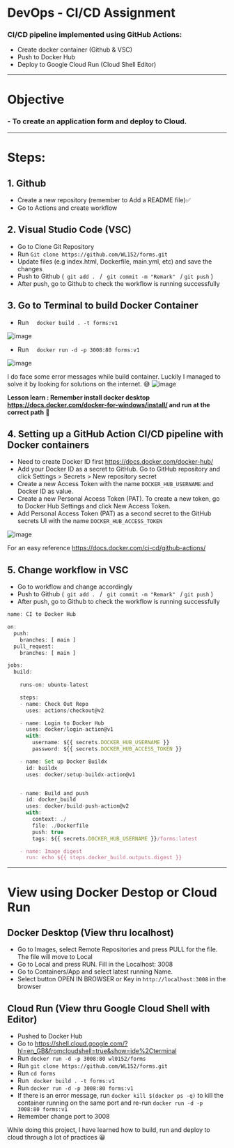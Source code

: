 #     DevOps - CI/CD Assignment  

### CI/CD pipeline implemented using GitHub Actions:

- Create docker container (Github & VSC)
- Push to Docker Hub
- Deploy to Google Cloud Run (Cloud Shell Editor)
---
# Objective
### - To create an application form and deploy to Cloud. 

---

# Steps:

## 1. Github
- Create a new repository (remember to Add a README file)✅
- Go to Actions and create workflow
 
## 2. Visual Studio Code (VSC)
- Go to Clone Git Repository
- Run ``` Git clone https://github.com/WL152/forms.git ```  
- Update files (e.g index.html, Dockerfile, main.yml, etc) and save the changes
- Push to Github (```  git add .  ```      /      ```  git commit -m "Remark"  ```      / ``` git push ``` )
- After push, go to Github to check the workflow is running successfully


## 3. Go to Terminal to build Docker Container
- Run `  docker build . -t forms:v1`



![image](https://user-images.githubusercontent.com/81748800/124373942-56ef6980-dcc9-11eb-9704-83986c73974d.png)

- Run `  docker run -d -p 3008:80 forms:v1`

![image](https://user-images.githubusercontent.com/81748800/124373916-26a7cb00-dcc9-11eb-9212-b0161067f61a.png)


I do face some error messages while build container. Luckily I managed to solve it by looking for solutions on the internet. 😅
![image](https://user-images.githubusercontent.com/81748800/124373342-26f19780-dcc4-11eb-9a7a-35107d845fc2.png)

**Lesson learn : Remember install docker desktop https://docs.docker.com/docker-for-windows/install/ and run at the correct path**  🤣

## 4. Setting up a GitHub Action CI/CD pipeline with Docker containers
- Need to create Docker ID first  https://docs.docker.com/docker-hub/
- Add your Docker ID as a secret to GitHub. Go to GitHub repository and click Settings > Secrets > New repository secret
- Create a new Access Token with the name `DOCKER_HUB_USERNAME` and Docker ID as value.
- Create a new Personal Access Token (PAT). To create a new token, go to Docker Hub Settings and click New Access Token.
- Add Personal Access Token (PAT) as a second secret to the GitHub secrets UI with the name `DOCKER_HUB_ACCESS_TOKEN`

![image](https://user-images.githubusercontent.com/81748800/124376413-7db59c00-dcd9-11eb-8472-da45a1281820.png)

For an easy reference https://docs.docker.com/ci-cd/github-actions/

## 5. Change workflow in VSC 
- Go to workflow and change accordingly
- Push to Github (```  git add .  ```      /      ```  git commit -m "Remark"  ```      / ``` git push ``` )
- After push, go to Github to check the workflow is running successfully


```javascript
name: CI to Docker Hub

on:
  push:
    branches: [ main ]
  pull_request:
    branches: [ main ]

jobs:
  build:
     
    runs-on: ubuntu-latest

    steps:
    - name: Check Out Repo
      uses: actions/checkout@v2

    - name: Login to Docker Hub
      uses: docker/login-action@v1
      with:
        username: ${{ secrets.DOCKER_HUB_USERNAME }}
        password: ${{ secrets.DOCKER_HUB_ACCESS_TOKEN }}

    - name: Set up Docker Buildx
      id: buildx
      uses: docker/setup-buildx-action@v1


    - name: Build and push
      id: docker_build
      uses: docker/build-push-action@v2
      with:
        context: ./
        file: ./Dockerfile
        push: true
        tags: ${{ secrets.DOCKER_HUB_USERNAME }}/forms:latest

    - name: Image digest
      run: echo ${{ steps.docker_build.outputs.digest }}
```
----

# View using Docker Destop or Cloud Run
## Docker Desktop  (View thru localhost)
- Go to Images, select Remote Repositories and press PULL for the file. The file will move to Local
- Go to Local and press RUN. Fill in the Localhost: 3008 
- Go to Containers/App and select latest running Name.
- Select button OPEN IN BROWSER or Key in `http://localhost:3008` in the browser 


## Cloud Run (View thru Google Cloud Shell with Editor)
- Pushed to Docker Hub
- Go to https://shell.cloud.google.com/?hl=en_GB&fromcloudshell=true&show=ide%2Cterminal
- Run ` docker run -d -p 3008:80 wl0152/forms `
- Run ``` git clone https://github.com/WL152/forms.git ```
- Run ``` cd forms ```
- Run ``` docker build . -t forms:v1```
- Run ``` docker run -d -p 3008:80 forms:v1 ```
- If there is an error message, run ```docker kill $(docker ps -q)``` to kill the container running on the same port 
and re-run ```docker run -d -p 3008:80 forms:v1```
- Remember change port to 3008



While doing this project, I have learned how to build, run and deploy to cloud through a lot of practices 😀
